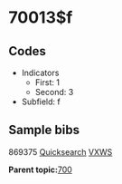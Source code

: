 # 70013$f

## Codes

-   Indicators
    -   First: 1
    -   Second: 3
-   Subfield: f

## Sample bibs

869375 [Quicksearch](https://search.library.yale.edu/catalog/869375) [VXWS](http://prodorbis.library.yale.edu:7014/vxws/GetHoldingsService?bibId=869375)

**Parent topic:**[700](../../tags/700/700.md)

